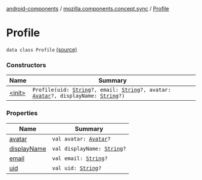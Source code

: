 [android-components](../../index.md) / [mozilla.components.concept.sync](../index.md) / [Profile](./index.md)

# Profile

`data class Profile` [(source)](https://github.com/mozilla-mobile/android-components/blob/master/components/concept/sync/src/main/java/mozilla/components/concept/sync/OAuthAccount.kt#L104)

### Constructors

| Name | Summary |
|---|---|
| [&lt;init&gt;](-init-.md) | `Profile(uid: `[`String`](https://kotlinlang.org/api/latest/jvm/stdlib/kotlin/-string/index.html)`?, email: `[`String`](https://kotlinlang.org/api/latest/jvm/stdlib/kotlin/-string/index.html)`?, avatar: `[`Avatar`](../-avatar/index.md)`?, displayName: `[`String`](https://kotlinlang.org/api/latest/jvm/stdlib/kotlin/-string/index.html)`?)` |

### Properties

| Name | Summary |
|---|---|
| [avatar](avatar.md) | `val avatar: `[`Avatar`](../-avatar/index.md)`?` |
| [displayName](display-name.md) | `val displayName: `[`String`](https://kotlinlang.org/api/latest/jvm/stdlib/kotlin/-string/index.html)`?` |
| [email](email.md) | `val email: `[`String`](https://kotlinlang.org/api/latest/jvm/stdlib/kotlin/-string/index.html)`?` |
| [uid](uid.md) | `val uid: `[`String`](https://kotlinlang.org/api/latest/jvm/stdlib/kotlin/-string/index.html)`?` |
